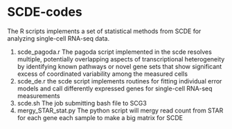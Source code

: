 # SCDE-codes

The R scripts implements a set of statistical methods from SCDE for analyzing single-cell RNA-seq data. 

1. scde_pagoda.r   The pagoda script implemented in the scde resolves multiple, potentially overlapping aspects of transcriptional heterogeneity by identifying known pathways or novel gene sets that show significant excess of coordinated variability among the measured cells
2. scde_de.r  the scde script implements routines for fitting individual error models and call differently expressed genes for single-cell RNA-seq measurements
3. scde.sh   The job submitting bash file to SCG3
4. mergy_STAR_stat.py   The python script will mergy read count from STAR for each gene each sample to make a big matrix for SCDE
